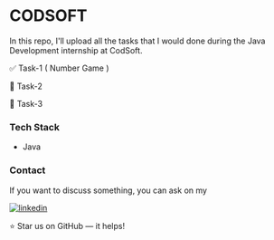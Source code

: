# CODSOFT

In this repo, I'll upload all the tasks that I would done during the Java Development internship at CodSoft. 

✅ Task-1 ( Number Game )

🔲 Task-2

🔲 Task-3 

### Tech Stack
- Java


### Contact

If you want to discuss something, you can ask on my

[![linkedin](https://img.shields.io/badge/linkedin-0A66C2?style=for-the-badge&logo=linkedin&logoColor=white)](https://www.linkedin.com/in/sriramprasath-p-78bb8a243)


⭐ Star us on GitHub — it helps!

